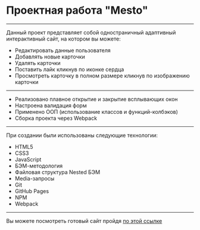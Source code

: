 # Проектная работа "Mesto"
______________________________________
Данный проект представляет собой одностраничный адаптивный интерактивный сайт, на котором вы можете: 
* Редактировать данные пользователя
* Добавлять новые карточки
* Удалять карточки
* Поставить лайк кликнув по иконке сердца
* Просмотреть карточку в полном размере кликнув по изображению карточки 
______________________________________
- Реализовано плавное открытие и закрытие всплывающих окон 
- Настроена валидация форм
- Применено ООП (использование классов и функций-колбэков)
- Сборка проекта через Webpack
______________________________________
При создании были использованы следующие технологии:
* HTML5
* CSS3
* JavaScript
* БЭМ-методология
* Файловая структура Nested БЭМ 
* Media-запросы
* Git
* GitHub Pages
* NPM
* Webpack
______________________________________
Вы можете посмотреть готовый сайт пройдя [по этой ссылке](https://griabrams.github.io/mesto/src/index.html)